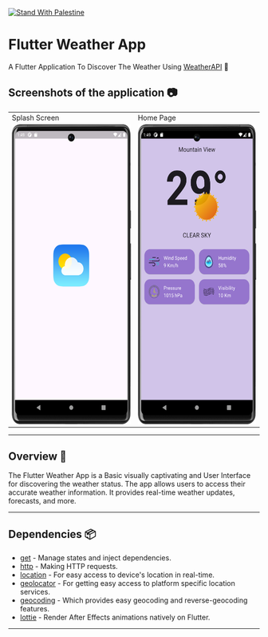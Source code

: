 [![Stand With Palestine](https://raw.githubusercontent.com/TheBSD/StandWithPalestine/main/banner-no-action.svg)](https://thebsd.github.io/StandWithPalestine)

# Flutter Weather App

A Flutter Application To Discover The Weather Using [WeatherAPI](https://openweathermap.org/api) 🚀


## Screenshots of the application 📷


  <table>
  <tr>
    <td>Splash Screen</td>
     <td>Home Page</td>
  </tr>
  <tr>
    <td><img src="https://raw.githubusercontent.com/tanjilalom/Weather-Flutter/master/Screenshot_20240603_014958.png" width=280 height=600></td>
    <td><img src="https://raw.githubusercontent.com/tanjilalom/Weather-Flutter/master/Screenshot_20240603_014946.png" width=280 height=600></td>
  </tr>
 </table>


---

## Overview 📙
The Flutter Weather App is a Basic visually captivating and User Interface for discovering the weather status. The app allows users to access their accurate weather information. It provides real-time weather updates, forecasts, and more.

---
## Dependencies 📦️

- [get](https://pub.dev/packages/get) - Manage states and inject dependencies.
- [http](https://pub.dev/packages/http) - Making HTTP requests.
- [location](https://pub.dev/packages/location) - For easy access to device's location in real-time.
- [geolocator](https://pub.dev/packages/geolocator) - For getting easy access to platform specific location services.
- [geocoding](https://pub.dev/packages/geocoding) - Which provides easy geocoding and reverse-geocoding features.
- [lottie](https://pub.dev/packages/lottie) - Render After Effects animations natively on Flutter.

---
